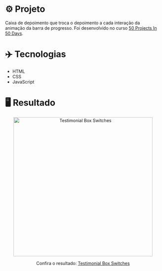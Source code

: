 # ⚙️ Projeto

Caixa de depoimento que troca o depoimento a cada interação da animação da barra de progresso. Foi desenvolvido no curso <a href="https://www.udemy.com/share/103Pv2AEcYdFxQQXUH">50 Projects In 50 Days</a>.

# ✈️ Tecnologias

- HTML
- CSS
- JavaScript

# 🖥️ Resultado

<div align="center">
  <img alt="Testimonial Box Switches" src="https://i.imgur.com/kTuyKnK.png" width="450px">
  <p>Confira o resultado: <a href="https://testimonial-box-switches-ruuuff.netlify.app">Testimonial Box Switches</a></p>
</div>
